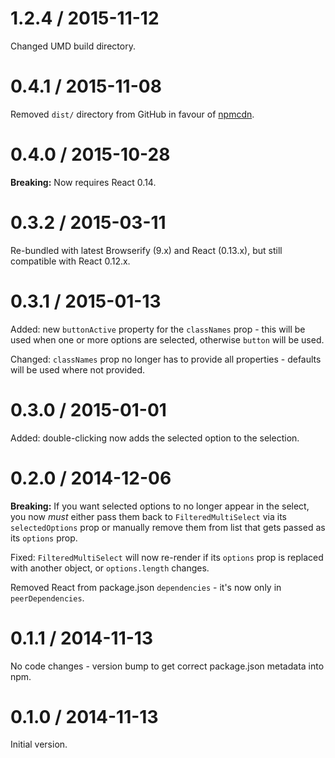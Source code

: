 # 1.2.4 / 2015-11-12

Changed UMD build directory.

# 0.4.1 / 2015-11-08

Removed `dist/` directory from GitHub in favour of [npmcdn](https://npmcdn.com/).

# 0.4.0 /  2015-10-28

**Breaking:** Now requires React 0.14.

# 0.3.2 / 2015-03-11

Re-bundled with latest Browserify (9.x) and React (0.13.x), but still
compatible with React 0.12.x.

# 0.3.1 / 2015-01-13

Added: new `buttonActive` property for the `classNames` prop - this will be
used when one or more options are selected, otherwise `button` will be used.

Changed: `classNames` prop no longer has to provide all properties - defaults
will be used where not provided.

# 0.3.0 / 2015-01-01

Added: double-clicking now adds the selected option to the selection.

# 0.2.0 / 2014-12-06

**Breaking:** If you want selected options to no longer appear in the select,
you now _must_ either pass them back to `FilteredMultiSelect` via its
`selectedOptions` prop or manually remove them from list that gets passed as its
 `options` prop.

Fixed: `FilteredMultiSelect` will now re-render if its `options` prop is
replaced with another object, or `options.length` changes.

Removed React from package.json `dependencies` - it's now only in
`peerDependencies`.

# 0.1.1 / 2014-11-13

No code changes - version bump to get correct package.json metadata into npm.

# 0.1.0 / 2014-11-13

Initial version.
